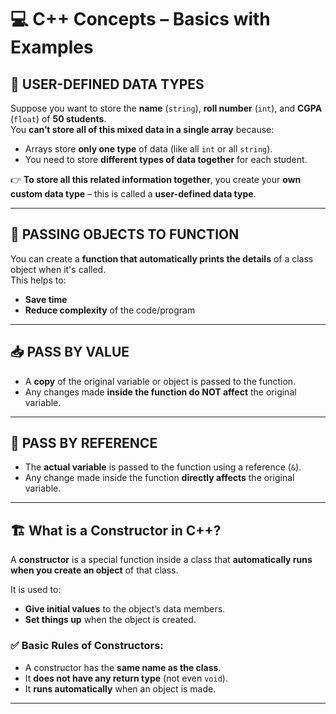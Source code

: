 # 💻 C++ Concepts – Basics with Examples

## 📌 USER-DEFINED DATA TYPES

Suppose you want to store the **name** (`string`), **roll number** (`int`), and **CGPA** (`float`) of **50 students**.  
You **can’t store all of this mixed data in a single array** because:

- Arrays store **only one type** of data (like all `int` or all `string`).
- You need to store **different types of data together** for each student.

👉 **To store all this related information together**, you create your **own custom data type** – this is called a **user-defined data type**.

---

## 🔄 PASSING OBJECTS TO FUNCTION

You can create a **function that automatically prints the details** of a class object when it's called.  
This helps to:
- **Save time**
- **Reduce complexity** of the code/program

---

## 📥 PASS BY VALUE

- A **copy** of the original variable or object is passed to the function.
- Any changes made **inside the function do NOT affect** the original variable.

---

## 🔗 PASS BY REFERENCE

- The **actual variable** is passed to the function using a reference (`&`).
- Any change made inside the function **directly affects** the original variable.

---

## 🏗️ What is a Constructor in C++?

A **constructor** is a special function inside a class that **automatically runs when you create an object** of that class.

It is used to:
- **Give initial values** to the object’s data members.
- **Set things up** when the object is created.

### ✅ Basic Rules of Constructors:
- A constructor has the **same name as the class**.
- It **does not have any return type** (not even `void`).
- It **runs automatically** when an object is made.

---

